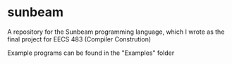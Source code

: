 # sunbeam
A repository for the Sunbeam programming language, which I wrote as the final project for EECS 483 (Compiler Constrution)

Example programs can be found in the "Examples" folder
